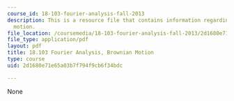 ```yaml
---
course_id: 18-103-fourier-analysis-fall-2013
description: This is a resource file that contains information regarding brownian
  motion.
file_location: /coursemedia/18-103-fourier-analysis-fall-2013/2d1680e71e65a03b7f794f9cb6f34bdc_MIT18_103F13_brownian.pdf
file_type: application/pdf
layout: pdf
title: 18.103 Fourier Analysis, Brownian Motion
type: course
uid: 2d1680e71e65a03b7f794f9cb6f34bdc

---
```

None